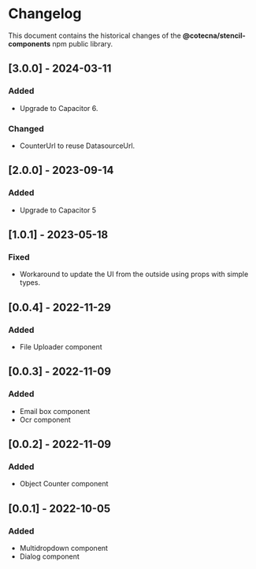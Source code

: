 # Changelog
This document contains the historical changes of the **@cotecna/stencil-components** npm public library.


## [3.0.0] - 2024-03-11
### Added
- Upgrade to Capacitor 6.
### Changed
- CounterUrl to reuse DatasourceUrl.

## [2.0.0] - 2023-09-14
### Added
- Upgrade to Capacitor 5

## [1.0.1] - 2023-05-18
### Fixed
- Workaround to update the UI from the outside using props with simple types.

## [0.0.4] - 2022-11-29
### Added
- File Uploader component

## [0.0.3] - 2022-11-09
### Added
- Email box component
- Ocr component

## [0.0.2] - 2022-11-09
### Added
- Object Counter component

## [0.0.1] - 2022-10-05
### Added
- Multidropdown component
- Dialog component